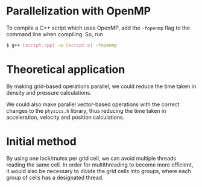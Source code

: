# Parallelization with OpenMP

To compile a C++ script which uses OpenMP, add the `-fopenmp` flag to the command line when compiling. So, run
```bash
$ g++ [script.cpp] -o [script.o] -fopenmp
```

# Theoretical application

By making grid-based operations parallel, we could reduce the time taken in density and pressure calculations.

We could also make parallel vector-based operations with the correct changes to the `physics.h` library, thus reducing the time taken in acceleration, velocity and position calculations.

# Initial method

By using one lock/mutex per grid cell, we can avoid multiple threads reading the same cell. In order for multithreading to become more efficient, it would also be necessary to divide the grid cells into groups, where each group of cells has a designated thread.